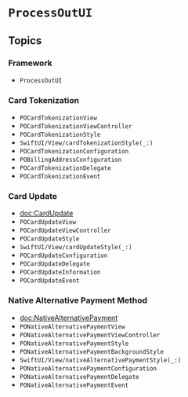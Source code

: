 # ``ProcessOutUI``

## Topics

### Framework 

- ``ProcessOutUI``

### Card Tokenization

- ``POCardTokenizationView``
- ``POCardTokenizationViewController``
- ``POCardTokenizationStyle``
- ``SwiftUI/View/cardTokenizationStyle(_:)``
- ``POCardTokenizationConfiguration``
- ``POBillingAddressConfiguration``
- ``POCardTokenizationDelegate``
- ``POCardTokenizationEvent``

### Card Update

- <doc:CardUpdate>
- ``POCardUpdateView``
- ``POCardUpdateViewController``
- ``POCardUpdateStyle``
- ``SwiftUI/View/cardUpdateStyle(_:)``
- ``POCardUpdateConfiguration``
- ``POCardUpdateDelegate``
- ``POCardUpdateInformation``
- ``POCardUpdateEvent``

### Native Alternative Payment Method

- <doc:NativeAlternativePayment>
- ``PONativeAlternativePaymentView``
- ``PONativeAlternativePaymentViewController``
- ``PONativeAlternativePaymentStyle``
- ``PONativeAlternativePaymentBackgroundStyle``
- ``SwiftUI/View/nativeAlternativePaymentStyle(_:)``
- ``PONativeAlternativePaymentConfiguration``
- ``PONativeAlternativePaymentDelegate``
- ``PONativeAlternativePaymentEvent``
